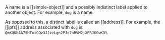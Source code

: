 A name is a [[simple-object]] and a possibly indistinct label applied to another object.  For example, `dog` is a name.

As opposed to this, a distinct label is called an [[address]].  For example, the [[ipfs]] address associated with `dog` is: `QmXQKbAA75HTxiGQz3JJzzLgn2PJc7nRVM2jXPRJGGwK3Y`.